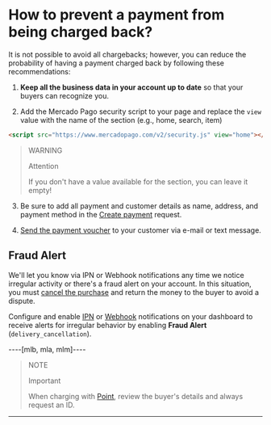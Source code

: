 # How to prevent a payment from being charged back?

It is not possible to avoid all chargebacks; however, you can reduce the probability of having a payment charged back by following these recommendations:

1. **Keep all the business data in your account up to date** so that your buyers can recognize you.
   
2. Add the Mercado Pago security script to your page and replace the `view` value with the name of the section (e.g., home, search, item)
```html
<script src="https://www.mercadopago.com/v2/security.js" view="home"></script>
```

> WARNING
>
> Attention
>
> If you don't have a value available for the section, you can leave it empty!

3. Be sure to add all payment and customer details as name, address, and payment method in the [Create payment](/developers/en/reference/payments/_payments/post) request.
   
4. [Send the payment voucher](https://www.mercadopago[FAKER][URL][DOMAIN]/ajuda/16170) to your customer via e-mail or text message.
   
## Fraud Alert

We'll let you know via IPN or Webhook notifications any time we notice irregular activity or there's a fraud alert on your account. In this situation, you must [cancel the purchase](/developers/en/docs/sales-processing/cancellations-and-refunds) and return the money to the buyer to avoid a dispute. 

Configure and enable [IPN](/developers/panel/ipn) or [Webhook](/developers/panel/webhooks) notifications on your dashboard to receive alerts for irregular behavior by enabling **Fraud Alert** (`delivery_cancellation`).

----[mlb, mla, mlm]----

> NOTE
>
> Important
> 
> When charging with [Point](/developers/en/docs/mp-point/landing), review the buyer's details and always request an ID.

------------